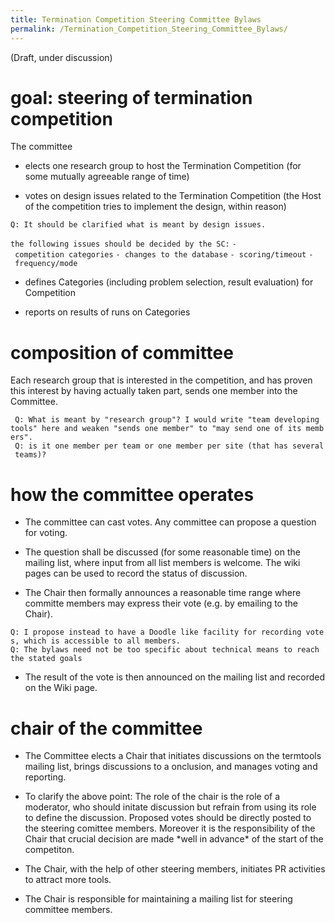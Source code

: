 ```yaml
---
title: Termination Competition Steering Committee Bylaws
permalink: /Termination_Competition_Steering_Committee_Bylaws/
---
```


(Draft, under discussion)

goal: steering of termination competition
=========================================

The committee

-   elects one research group to host the Termination Competition (for some mutually agreeable range of time)

-   votes on design issues related to the Termination Competition (the Host of the competition tries to implement the design, within reason)

`Q: It should be clarified what is meant by design issues.`

`the following issues should be decided by the SC:`
`- competition categories`
`- changes to the database`
`- scoring/timeout`
`- frequency/mode `

-   defines Categories (including problem selection, result evaluation) for Competition

-   reports on results of runs on Categories

composition of committee
========================

Each research group that is interested in the competition, and has proven this interest by having actually taken part, sends one member into the Committee.

` Q: What is meant by "research group"? I would write "team developing tools" here and weaken "sends one member" to "may send one of its members".`
` Q: is it one member per team or one member per site (that has several teams)?`

how the committee operates
==========================

-   The committee can cast votes. Any committee can propose a question for voting.

-   The question shall be discussed (for some reasonable time) on the mailing list, where input from all list members is welcome. The wiki pages can be used to record the status of discussion.

-   The Chair then formally announces a reasonable time range where committe members may express their vote (e.g. by emailing to the Chair).

`Q: I propose instead to have a Doodle like facility for recording votes, which is accessible to all members.`
`Q: The bylaws need not be too specific about technical means to reach the stated goals`

-   The result of the vote is then announced on the mailing list and recorded on the Wiki page.

chair of the committee
======================

-   The Committee elects a Chair that initiates discussions on the termtools mailing list, brings discussions to a onclusion, and manages voting and reporting.

-   To clarify the above point: The role of the chair is the role of a moderator, who should initate discussion but refrain from using its role to define the discussion. Proposed votes should be directly posted to the steering comittee members. Moreover it is the responsibility of the Chair that crucial decision are made \*well in advance\* of the start of the competiton.

-   The Chair, with the help of other steering members, initiates PR activities to attract more tools.

-   The Chair is responsible for maintaining a mailing list for steering committee members.
